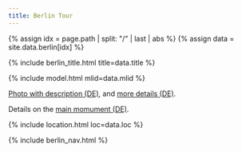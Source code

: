 ```yaml
---
title: Berlin Tour
---
```


{% assign idx = page.path | split: "/" | last | abs %}
{% assign data = site.data.berlin[idx] %}

{% include berlin_title.html title=data.title %}

{% include model.html mlid=data.mlid %}

[Photo with description (DE)](https://www.flickr.com/photos/127124365@N04/50992538523/in/photostream/), and [more details (DE)](https://www.berlin.de/senuvk/berlin_tipps/grosser_tiergarten/de/sehenswertes/kunstdenkmale/denkmalgruppe_floraplatz.shtml).

Details on the [main momument (DE)](https://bildhauerei-in-berlin.de/bildwerk/amazone-zu-pferd/).

{% include location.html loc=data.loc %}

{% include berlin_nav.html %}
